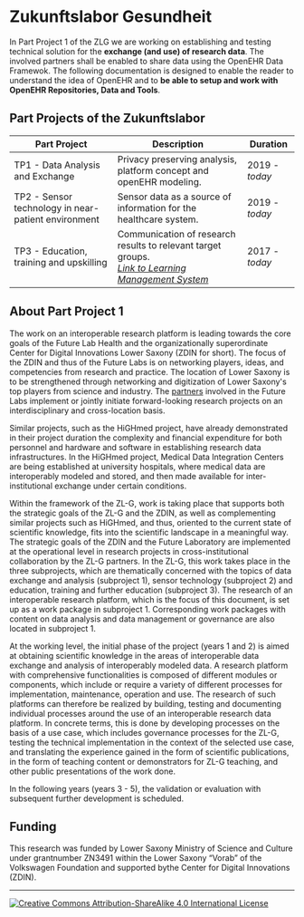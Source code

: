 # Zukunftslabor Gesundheit

In Part Project 1 of the ZLG we are working on establishing and testing technical solution for the **exchange (and use) of research data**. The involved partners shall be enabled to share data using the OpenEHR Data Framewok. The following documentation is designed to enable the reader to understand the idea of OpenEHR and to **be able to setup and work with OpenEHR Repositories, Data and Tools**.

## Part Projects of the Zukunftslabor
| Part Project | Description | Duration |
| ----------- | ----------- | -------- |
| TP1 - Data Analysis and Exchange | Privacy preserving analysis, platform concept and openEHR modeling.  | 2019 - *today* |
| TP2 - Sensor technology in near-patient environment | Sensor data as a source of information for the healthcare system.  | 2019 - *today* |
| TP3 - Education, training and upskilling | Communication of research results to relevant target groups. <br>_[Link to Learning Management System](https://lms.highmed.org/ilias.php?ref_id=1&cmdClass=ilrepositorygui&cmdNode=pg&baseClass=ilrepositorygui)_ | 2017 - *today* |

## About Part Project 1
The work on an interoperable research platform is leading towards the core goals of the Future Lab Health and the organizationally superordinate Center for Digital Innovations Lower Saxony (ZDIN for short). The focus of the ZDIN and thus of the Future Labs is on networking players, ideas, and competencies from research and practice. The location of Lower Saxony is to be strengthened through networking and digitization of Lower Saxony's top players from science and industry. The [partners](./misc/partners.md) involved in the Future Labs implement or jointly initiate forward-looking research projects on an interdisciplinary and cross-location basis.  

Similar projects, such as the HiGHmed project, have already demonstrated in their project duration the complexity and financial expenditure for both personnel and hardware and software in establishing research data infrastructures. In the HiGHmed project, Medical Data Integration Centers are being established at university hospitals, where medical data are interoperably modeled and stored, and then made available for inter-institutional exchange under certain conditions.  

Within the framework of the ZL-G, work is taking place that supports both the strategic goals of the ZL-G and the ZDIN, as well as complementing similar projects such as HiGHmed, and thus, oriented to the current state of scientific knowledge, fits into the scientific landscape in a meaningful way. 
The strategic goals of the ZDIN and the Future Laboratory are implemented at the operational level in research projects in cross-institutional collaboration by the ZL-G partners. In the ZL-G, this work takes place in the three subprojects, which are thematically concerned with the topics of data exchange and analysis (subproject 1), sensor technology (subproject 2) and education, training and further education (subproject 3). The research of an interoperable research platform, which is the focus of this document, is set up as a work package in subproject 1. Corresponding work packages with content on data analysis and data management or governance are also located in subproject 1.  

At the working level, the initial phase of the project (years 1 and 2) is aimed at obtaining scientific knowledge in the areas of interoperable data exchange and analysis of interoperably modeled data. A research platform with comprehensive functionalities is composed of different modules or components, which include or require a variety of different processes for implementation, maintenance, operation and use. The research of such platforms can therefore be realized by building, testing and documenting individual processes around the use of an interoperable research data platform. In concrete terms, this is done by developing processes on the basis of a use case, which includes governance processes for the ZL-G, testing the technical implementation in the context of the selected use case, and translating the experience gained in the form of scientific publications, in the form of teaching content or demonstrators for ZL-G teaching, and other public presentations of the work done.  

In the following years (years 3 - 5), the validation or evaluation with subsequent further development is scheduled.

<!--
## Literature

The **ZLG** project has been covered in the 
following scientific articles:

* Katzensteiner M, Vogel S, Hüsers J, Richter J, Bott OJ. _Towards a Didactic Concept for Heterogeneous Target Groupsin Digital Learning Environments—FirstCourse Implementation_. JPM 2022 [doi:10.25968/opus-2249](https://serwiss.bib.hs-hannover.de/frontdoor/index/index/docId/2249). [View in ResearchGate](https://www.researchgate.net/publication/360382526_Towards_a_Didactic_Concept_for_Heterogeneous_Target_Groups_in_Digital_Learning_Environments_-_First_Course_Implementation)
* list is under construction // TODO
--> 

## Funding
This research was funded by Lower Saxony Ministry of Science and Culture under grantnumber ZN3491 within the Lower Saxony “Vorab” of the Volkswagen Foundation and supported bythe Center for Digital Innovations (ZDIN).  

---
[![Creative Commons Attribution-ShareAlike 4.0 International License](https://i.creativecommons.org/l/by-sa/4.0/88x31.png "Creative Commons Attribution-ShareAlike 4.0 International License")](http://creativecommons.org/licenses/by-sa/4.0/)
